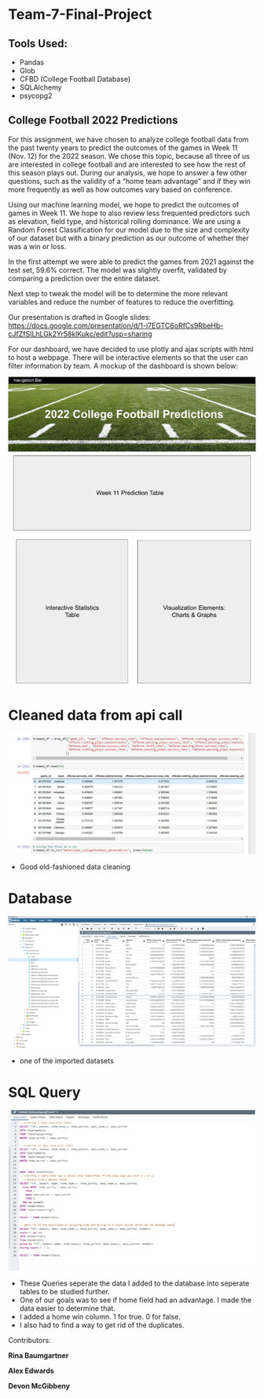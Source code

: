 # Team-7-Final-Project

## Tools Used:
- Pandas
- Glob
- CFBD (College Football Database)
- SQLAlchemy
- psycopg2

## College Football 2022 Predictions
For this assignment, we have chosen to analyze college football data from the past twenty years to predict the outcomes of the games in Week 11 (Nov. 12) 
for the 2022 season. We chose this topic, because all three of us are interested in college football and are interested to see how the rest of this season plays out.
During our analysis, we hope to answer a few other questions, such as the validity of a “home team advantage” and if they win more frequently as well as how outcomes
vary based on conference.

Using our machine learning model, we hope to predict the outcomes of games in Week 11. We hope to also review less frequented predictors such as elevation, field type, 
and historical rolling dominance. We are using a Random Forest Classification for our model due to the size and complexity of our dataset but with a binary prediction as 
our outcome of whether ther was a win or loss. 

In the first attempt we were able to predict the games from 2021 against the test set, 59.6% correct. The model was slightly 
overfit, validated by comparing a prediction over the entire dataset. 

Next step to tweak the model will be to determine the more relevant variables and reduce the number of 
features to reduce the overfitting.

Our presentation is drafted in Google slides: https://docs.google.com/presentation/d/1-i7EGTC6oRfCs9RbeHb-cJfZfSILhLGk2Yr58klKukc/edit?usp=sharing

For our dashboard, we have decided to use plotly and ajax scripts with html to host a webpage. There will be interactive elements so that the user can filter information by team. A mockup of the dashboard is shown below:

![](https://github.com/baumgartner-99/Team-7-Final-Project/blob/Visualizations/images/Dashboard%20Mockup.jpg) 

# Cleaned data from api call
![1st_Dataframe](https://github.com/baumgartner-99/Team-7-Final-Project/blob/Ace-database/Images/cleaned_dataframe.png)

- Good old-fashioned data cleaning

# Database
![Database_sent](https://github.com/baumgartner-99/Team-7-Final-Project/blob/Ace-database/Images/DatabaseData.png)

- one of the imported datasets

# SQL Query
![Sql_Code](https://github.com/baumgartner-99/Team-7-Final-Project/blob/Ace-database/Images/SQL_code.png)

- These Queries seperate the data I added to the database into seperate tables to be studied further.
- One of our goals was to see if home field had an advantage. I made the data easier to determine that.
- I added a home win column. 1 for true. 0 for false.
- I also had to find a way to get rid of the duplicates.

Contributors:

**Rina Baumgartner**

**Alex Edwards**

**Devon McGibbeny**